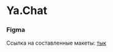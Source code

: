 # Ya.Chat

### Figma
Ссылка на составленные макеты: [тык](https://www.figma.com/file/mkZSo0ewVa2xP0tSr0Z0YL/YaChat?node-id=0%3A1)
